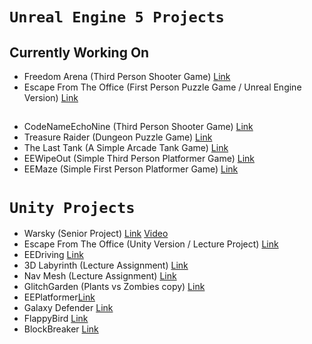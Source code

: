 
# `Unreal Engine 5 Projects`  
	
## Currently Working On
  - Freedom Arena (Third Person Shooter Game) [Link](https://github.com/egemenengin/Freedom-Arena)
  - Escape From The Office (First Person Puzzle Game / Unreal Engine Version) [Link](https://github.com/egemenengin/EscapeFromTheOffice)
## 
- CodeNameEchoNine (Third Person Shooter Game) [Link](https://github.com/egemenengin/CodeNameEchoNine)
- Treasure Raider (Dungeon Puzzle Game) [Link](https://github.com/egemenengin/TreasureRaider)
- The Last Tank (A Simple Arcade Tank Game) [Link](https://github.com/egemenengin/TheLastTank)
- EEWipeOut (Simple Third Person Platformer Game) [Link](https://github.com/egemenengin/EEWipeOut)
- EEMaze (Simple First Person Platformer Game) [Link](https://github.com/egemenengin/EEMaze)
#   

# `Unity Projects`  
- Warsky (Senior Project) [Link](https://gitlab.com/berkay.ozek/warsky) [Video](https://www.youtube.com/channel/UCZc5ouRGurUzquRKa3b369w)
- Escape From The Office (Unity Version / Lecture Project) [Link](https://github.com/egemenengin/Escape-from-The-Office)
- EEDriving [Link](https://github.com/egemenengin/EEDriving)
- 3D Labyrinth (Lecture Assignment) [Link](https://github.com/egemenengin/CMPE316_Assignment01_3DLabyrinth_EgemenEngin)
- Nav Mesh (Lecture Assignment) [Link](https://github.com/egemenengin/CMPE316_Assignment02_NavMesh_EgemenEngin)
- GlitchGarden (Plants vs Zombies copy) [Link](https://github.com/egemenengin/GlitchGarden)
- EEPlatformer[Link](https://github.com/egemenengin/EEPlatformer)
- Galaxy Defender [Link](https://github.com/egemenengin/GalaxyDefender)
- FlappyBird [Link](https://github.com/egemenengin/FlappyBird)
- BlockBreaker [Link](https://github.com/egemenengin/BlockBreaker)
#
